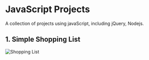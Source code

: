 # JavaScript Projects

A collection of projects using javaScript, including jQuery, Nodejs.




## 1.  Simple Shopping List

![Shopping List](//images/ShoppingListScreenshot.png)